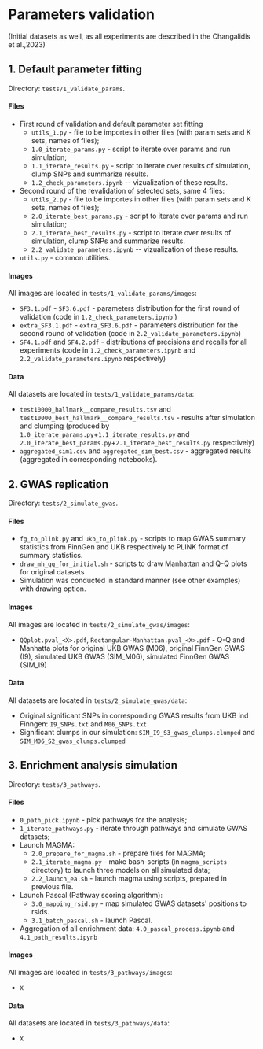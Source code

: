 # Parameters validation

(Initial datasets as well, as all experiments are described in the Changalidis et al.,2023)

## 1. Default parameter fitting

Directory: `tests/1_validate_params`.

#### Files

* First round of validation and default parameter set fitting
    * `utils_1.py` - file to be importes in other files (with param sets and K sets, names of files);
    * `1.0_iterate_params.py` - script to iterate over params and run simulation;
    * `1.1_iterate_results.py` - script to iterate over results of simulation, clump SNPs and summarize results. 
    * `1.2_check_parameters.ipynb` -- vizualization of these results.
* Second round of the revalidation of selected sets, same 4 files:
    * `utils_2.py` - file to be importes in other files (with param sets and K sets, names of files);
    * `2.0_iterate_best_params.py` - script to iterate over params and run simulation;
    * `2.1_iterate_best_results.py` - script to iterate over results of simulation, clump SNPs and summarize results. 
    * `2.2_validate_parameters.ipynb` -- vizualization of these results.
* `utils.py` - common utilities.

#### Images

All images are located in `tests/1_validate_params/images`:

* `SF3.1.pdf` - `SF3.6.pdf` - parameters distribution for the first round of validation (code in `1.2_check_parameters.ipynb` )
* `extra_SF3.1.pdf` - `extra_SF3.6.pdf` - parameters distribution for the second round of validation (code in `2.2_validate_parameters.ipynb`)
* `SF4.1.pdf` and `SF4.2.pdf` - distributions of precisions and recalls for all experiments (code in `1.2_check_parameters.ipynb` and `2.2_validate_parameters.ipynb` respectively)


#### Data

All datasets are located in `tests/1_validate_params/data`:

* `test10000_hallmark__compare_results.tsv` and `test10000_best_hallmark__compare_results.tsv` - results after simulation and clumping (produced by `1.0_iterate_params.py`+`1.1_iterate_results.py` and `2.0_iterate_best_params.py`+`2.1_iterate_best_results.py` respectively)
* `aggregated_sim1.csv` and `aggregated_sim_best.csv` - aggregated results (aggregated in corresponding notebooks).



## 2. GWAS replication 

Directory: `tests/2_simulate_gwas`.

#### Files

* `fg_to_plink.py` and `ukb_to_plink.py` - scripts to map GWAS summary statistics from FinnGen and UKB respectively to PLINK format of summary statistics.
* `draw_mh_qq_for_initial.sh` - scripts to draw Manhattan and Q-Q plots for original datasets
* Simulation was conducted in standard manner (see other examples) with drawing option.


#### Images

All images are located in `tests/2_simulate_gwas/images`:

* `QQplot.pval_<X>.pdf`, `Rectangular-Manhattan.pval_<X>.pdf` - Q-Q and Manhatta plots for original UKB GWAS (M06), original FinnGen GWAS (I9), simulated UKB GWAS (SIM_M06), simulated FinnGen GWAS (SIM_I9)  

#### Data

All datasets are located in `tests/2_simulate_gwas/data`:

* Original significant SNPs in corresponding GWAS results from UKB ind Finngen: `I9_SNPs.txt` and `M06_SNPs.txt`
* Significant clumps in our simulation: `SIM_I9_S3_gwas_clumps.clumped` and `SIM_M06_S2_gwas_clumps.clumped`



## 3. Enrichment analysis simulation 

Directory: `tests/3_pathways`.

#### Files

* `0_path_pick.ipynb` - pick pathways for the analysis;
* `1_iterate_pathways.py` - iterate through pathways and simulate GWAS datasets;
* Launch MAGMA:
    * `2.0_prepare_for_magma.sh` - prepare files for MAGMA;
    * `2.1_iterate_magma.py` - make bash-scripts (in `magma_scripts` directory) to launch three models on all simulated data;
    * `2.2_launch_ea.sh` - launch magma using scripts, prepared in previous file.
* Launch Pascal (Pathway scoring algorithm):
    * `3.0_mapping_rsid.py` - map simulated GWAS datasets' positions to rsids.
    * `3.1_batch_pascal.sh` - launch Pascal.
* Aggregation of all enrichment data: `4.0_pascal_process.ipynb` and `4.1_path_results.ipynb`
    


#### Images

All images are located in `tests/3_pathways/images`:

* `X`

#### Data

All datasets are located in `tests/3_pathways/data`:

* `X`


